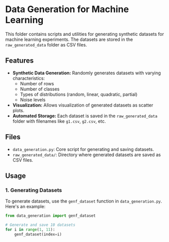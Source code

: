 # **Data Generation for Machine Learning**

This folder contains scripts and utilities for generating synthetic datasets for machine learning experiments. The datasets are stored in the `raw_generated_data` folder as CSV files.

## **Features**
- **Synthetic Data Generation:** Randomly generates datasets with varying characteristics:
  - Number of rows
  - Number of classes
  - Types of distributions (random, linear, quadratic, partial)
  - Noise levels
- **Visualization:** Allows visualization of generated datasets as scatter plots.
- **Automated Storage:** Each dataset is saved in the `raw_generated_data` folder with filenames like `g1.csv`, `g2.csv`, etc.

## **Files**
- `data_generation.py`: Core script for generating and saving datasets.
- `raw_generated_data/`: Directory where generated datasets are saved as CSV files.

## **Usage**

### **1. Generating Datasets**
To generate datasets, use the `genf_dataset` function in `data_generation.py`. Here's an example:

```python
from data_generation import genf_dataset

# Generate and save 10 datasets
for i in range(1, 11):
    genf_dataset(index=i)
